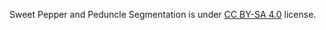 Sweet Pepper and Peduncle Segmentation is under [CC BY-SA 4.0](https://creativecommons.org/licenses/by-sa/4.0/legalcode) license.